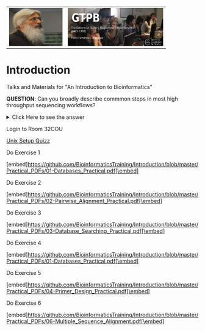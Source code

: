 <table style="width:100%">
  <tr>
    <td><img src="./Images/15046812.png" alt="yay" height="100" width="140">
    </td>
    <td><img src="./Images/GTPB2015logo.png" alt="yay" height="100" width="250">
    </td>
  <tr/>
</table>


# Introduction
Talks and Materials for "An Introduction to Bioinformatics"

<p><strong>QUESTION</strong>: Can you broadly describe commmon steps in most high throughput sequencing workflows?</p>
<details><summary>Click Here to see the answer</summary><p>
</p><ul>
<li>
<p>Extraction and purification of the DNA template (even RNA must usually be converted to cDNA)</p>
</li>
<li>
<p>Fragmentation of the DNA template (into a size range that can be accommodated by the machine)</p>
</li>
<li>
<p>Attachment of sequencing tags (to enable reading by the machine)</p>
</li>
<li>
<p>Amplification of signal (usually trough PCR, often already in the machine)</p>
</li>
<li>
<p>Reading of signal and conversion into nucleotide bases</p>
</li>
</ul>
<p></p></details>

Login to Room 32COU

[Unix Setup Quizz](https://b.socrative.com/login/student)


Do Exercise 1

[embed]https://github.com/BioinformaticsTraining/Introduction/blob/master/Practical_PDFs/01-Databases_Practical.pdf[\embed]

Do Exercise 2

[embed]https://github.com/BioinformaticsTraining/Introduction/blob/master/Practical_PDFs/02-Pairwise_Alignment_Practical.pdf[\embed]

Do Exercise 3

[embed]https://github.com/BioinformaticsTraining/Introduction/blob/master/Practical_PDFs/03-Database_Searching_Practical.pdf[\embed]

Do Exercise 4

[embed]https://github.com/BioinformaticsTraining/Introduction/blob/master/Practical_PDFs/01-Databases_Practical.pdf[\embed]

Do Exercise 5

[embed]https://github.com/BioinformaticsTraining/Introduction/blob/master/Practical_PDFs/04-Primer_Design_Practical.pdf[\embed]

Do Exercise 6

[embed]https://github.com/BioinformaticsTraining/Introduction/blob/master/Practical_PDFs/06-Multiple_Sequence_Alignment.pdf[\embed]



